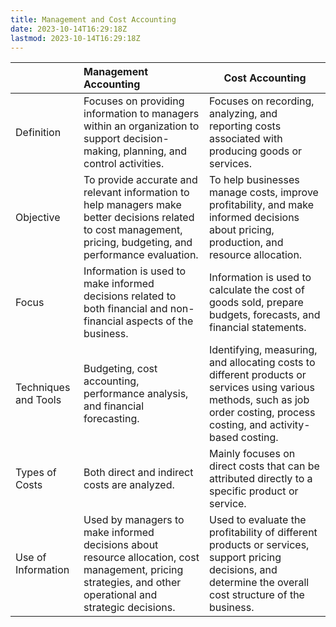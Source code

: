 ```yaml
---
title: Management and Cost Accounting
date: 2023-10-14T16:29:18Z
lastmod: 2023-10-14T16:29:18Z
---
```


|                      | Management Accounting                                                                                                                                           | Cost Accounting                                                                                                                                                               |
| -------------------- | :-------------------------------------------------------------------------------------------------------------------------------------------------------------- | ----------------------------------------------------------------------------------------------------------------------------------------------------------------------------- |
| Definition           | Focuses on providing information to managers within an organization to support decision-making, planning, and control activities.                               | Focuses on recording, analyzing, and reporting costs associated with producing goods or services.                                                                             |
| Objective            | To provide accurate and relevant information to help managers make better decisions related to cost management, pricing, budgeting, and performance evaluation. | To help businesses manage costs, improve profitability, and make informed decisions about pricing, production, and resource allocation.                                       |
| Focus                | Information is used to make informed decisions related to both financial and non-financial aspects of the business.                                             | Information is used to calculate the cost of goods sold, prepare budgets, forecasts, and financial statements.                                                                |
| Techniques and Tools | Budgeting, cost accounting, performance analysis, and financial forecasting.                                                                                    | Identifying, measuring, and allocating costs to different products or services using various methods, such as job order costing, process costing, and activity-based costing. |
| Types of Costs       | Both direct and indirect costs are analyzed.                                                                                                                    | Mainly focuses on direct costs that can be attributed directly to a specific product or service.                                                                              |
| Use of Information   | Used by managers to make informed decisions about resource allocation, cost management, pricing strategies, and other operational and strategic decisions.      | Used to evaluate the profitability of different products or services, support pricing decisions, and determine the overall cost structure of the business.                    |
